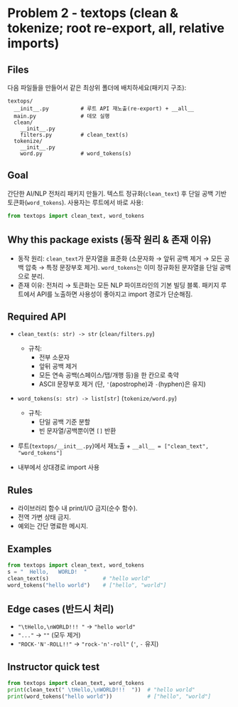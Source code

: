 # Problem 2 - textops (clean & tokenize; root re-export, __all__, relative imports)

## Files
다음 파일들을 만들어서 같은 최상위 폴더에 배치하세요(패키지 구조):

```
textops/
  __init__.py          # 루트 API 재노출(re-export) + __all__
  main.py              # 데모 실행
  clean/
    __init__.py
    filters.py         # clean_text(s)
  tokenize/
    __init__.py
    word.py            # word_tokens(s)
```

## Goal
간단한 AI/NLP 전처리 패키지 만들기. 텍스트 정규화(`clean_text`) 후 단일 공백 기반 토큰화(`word_tokens`).
사용자는 루트에서 바로 사용:

```python
from textops import clean_text, word_tokens
```

## Why this package exists (동작 원리 & 존재 이유)
- 동작 원리: `clean_text`가 문자열을 표준화 (소문자화 → 앞뒤 공백 제거 → 모든 공백 압축 → 특정 문장부호 제거). `word_tokens`는 이미 정규화된 문자열을 단일 공백으로 분리.
- 존재 이유: 전처리 → 토큰화는 모든 NLP 파이프라인의 기본 빌딩 블록. 패키지 루트에서 API를 노출하면 사용성이 좋아지고 import 경로가 단순해짐.

## Required API
- `clean_text(s: str) -> str` (`clean/filters.py`)
  - 규칙:
    - 전부 소문자
    - 앞뒤 공백 제거
    - 모든 연속 공백(스페이스/탭/개행 등)을 한 칸으로 축약
    - ASCII 문장부호 제거 (단, `'`(apostrophe)과 `-`(hyphen)은 유지)

- `word_tokens(s: str) -> list[str]` (`tokenize/word.py`)
  - 규칙:
    - 단일 공백 기준 분할
    - 빈 문자열/공백뿐이면 `[]` 반환

- 루트(`textops/__init__.py`)에서 재노출 + `__all__ = ["clean_text", "word_tokens"]`
- 내부에서 상대경로 import 사용

## Rules
- 라이브러리 함수 내 print/I/O 금지(순수 함수).
- 전역 가변 상태 금지.
- 예외는 간단 명료한 메시지.

## Examples
```python
from textops import clean_text, word_tokens
s = "  Hello,   WORLD!  "
clean_text(s)                 # "hello world"
word_tokens("hello world")    # ["hello", "world"]
```

## Edge cases (반드시 처리)
- `"\tHello,\nWORLD!!! "` → `"hello world"`
- `"..."` → `""` (모두 제거)
- `"ROCK-'N'-ROLL!!"` → `"rock-'n'-roll"` (`'`, `-` 유지)

## Instructor quick test
```python
from textops import clean_text, word_tokens
print(clean_text(" \tHello,\nWORLD!!!  "))  # "hello world"
print(word_tokens("hello world"))           # ["hello", "world"]
```